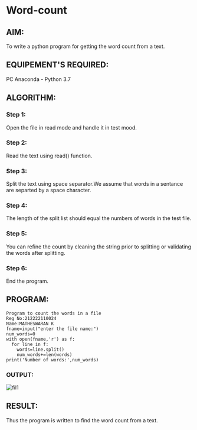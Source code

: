 # Word-count
## AIM:
To write a python program for getting the word count from a text.
## EQUIPEMENT'S REQUIRED: 
PC
Anaconda - Python 3.7
## ALGORITHM: 
### Step 1:
Open the file in read mode and handle it in test mood.

### Step 2:
Read the text using read() function.

### Step 3:
Split the text using space separator.We assume that words in a sentance are separted by a space character.

### Step 4:
The length of the split list should equal the numbers of words in the test file.

### Step 5:
You can refine the count by cleaning the string prior to splitting or validating the words after splitting.

### Step 6:
End the program.

## PROGRAM:
```
Program to count the words in a file
Reg No:212222110024
Name:MATHESWARAN K
fname=input("enter the file name:")
num_words=0
with open(fname,'r') as f:
  for line in f:
    words=line.split()
    num_words+=len(words)
print('Number of words:',num_words)
```
### OUTPUT:
![fil1](https://github.com/mathes6112004/Word-count/assets/119477782/34936653-7e6e-48af-9355-af4403406ed5)

## RESULT:
Thus the program is written to find the word count from a text.
